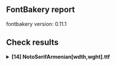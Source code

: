 ## FontBakery report

fontbakery version: 0.11.1

<h2>Check results</h2><details><summary><b>[14] NotoSerifArmenian[wdth,wght].ttf</b></summary><div><details><summary>💔 <b>ERROR:</b> Shapes languages in all GF glyphsets. (<a href="https://font-bakery.readthedocs.io/en/stable/fontbakery/profiles/googlefonts.html#com.google.fonts/check/glyphsets/shape_languages">com.google.fonts/check/glyphsets/shape_languages</a>)</summary><div>


* 💔 **ERROR** Failed with AttributeError: 'Vharfbuzz' object has no attribute 'ttfont'
```
  File "/home/runner/work/armenian/armenian/venv/lib/python3.11/site-packages/fontbakery/checkrunner.py", line 170, in _exec_check
    results.extend(list(result))
                   ^^^^^^^^^^^^
  File "/home/runner/work/armenian/armenian/venv/lib/python3.11/site-packages/fontbakery/profiles/googlefonts.py", line 3537, in com_google_fonts_check_glyphsets_shape_languages
    shaperglot_checker = Checker(ttFont.reader.file.name)
                         ^^^^^^^^^^^^^^^^^^^^^^^^^^^^^^^^
  File "/home/runner/work/armenian/armenian/venv/lib/python3.11/site-packages/shaperglot/checker.py", line 23, in __init__
    self.ttfont = self.vharfbuzz.ttfont
                  ^^^^^^^^^^^^^^^^^^^^^

``` [code: failed-check]
</div></details><details><summary>💔 <b>ERROR:</b> Ensure soft_dotted characters lose their dot when combined with marks that replace the dot. (<a href="https://font-bakery.readthedocs.io/en/stable/fontbakery/profiles/Shaping Checks.html#com.google.fonts/check/soft_dotted">com.google.fonts/check/soft_dotted</a>)</summary><div>


* 💔 **ERROR** Failed with AttributeError: 'Vharfbuzz' object has no attribute 'ttfont'
```
  File "/home/runner/work/armenian/armenian/venv/lib/python3.11/site-packages/fontbakery/checkrunner.py", line 170, in _exec_check
    results.extend(list(result))
                   ^^^^^^^^^^^^
  File "/home/runner/work/armenian/armenian/venv/lib/python3.11/site-packages/fontbakery/profiles/shaping.py", line 726, in com_google_fonts_check_soft_dotted
    checker = Checker(ttFont.reader.file.name)
              ^^^^^^^^^^^^^^^^^^^^^^^^^^^^^^^^
  File "/home/runner/work/armenian/armenian/venv/lib/python3.11/site-packages/shaperglot/checker.py", line 23, in __init__
    self.ttfont = self.vharfbuzz.ttfont
                  ^^^^^^^^^^^^^^^^^^^^^

``` [code: failed-check]
</div></details><details><summary>🔥 <b>FAIL:</b> Version number has increased since previous release on Google Fonts? (<a href="https://font-bakery.readthedocs.io/en/stable/fontbakery/profiles/googlefonts.html#com.google.fonts/check/version_bump">com.google.fonts/check/version_bump</a>)</summary><div>


* 🔥 **FAIL** Version number 2.008 is equal to version on **Google Fonts**.
* 🔥 **FAIL** Version number 2.008 is equal to version on google/fonts **GitHub repo**.
</div></details><details><summary>🔥 <b>FAIL:</b> Noto fonts must have an ARTICLE.en_us.html file (<a href="https://font-bakery.readthedocs.io/en/stable/fontbakery/profiles/googlefonts.html#com.google.fonts/check/description/noto_has_article">com.google.fonts/check/description/noto_has_article</a>)</summary><div>


* 🔥 **FAIL** This is a Noto font but it lacks an ARTICLE.en_us.html file [code: missing-article]
</div></details><details><summary>🔥 <b>FAIL:</b> Ensure dotted circle glyph is present and can attach marks. (<a href="https://font-bakery.readthedocs.io/en/stable/fontbakery/profiles/Shaping Checks.html#com.google.fonts/check/dotted_circle">com.google.fonts/check/dotted_circle</a>)</summary><div>


* 🔥 **FAIL** The following glyphs could not be attached to the dotted circle glyph:

	- uni0326

	- uni0327

	- uni0328 [code: unattached-dotted-circle-marks]
</div></details><details><summary>⚠ <b>WARN:</b> Check for codepoints not covered by METADATA subsets. (<a href="https://font-bakery.readthedocs.io/en/stable/fontbakery/profiles/googlefonts.html#com.google.fonts/check/metadata/unreachable_subsetting">com.google.fonts/check/metadata/unreachable_subsetting</a>)</summary><div>


* ⚠ **WARN** The following codepoints supported by the font are not covered by
    any subsets defined in the font's metadata file, and will never
    be served. You can solve this by either manually adding additional
    subset declarations to METADATA.pb, or by editing the glyphset
    definitions.

 * U+02C7 CARON: try adding one of: yi, tifinagh, canadian-aboriginal
 * U+02C9 MODIFIER LETTER MACRON: not included in any glyphset definition
 * U+02D8 BREVE: try adding one of: yi, canadian-aboriginal
 * U+02D9 DOT ABOVE: try adding one of: yi, canadian-aboriginal
 * U+02DB OGONEK: try adding one of: yi, canadian-aboriginal
 * U+02DD DOUBLE ACUTE ACCENT: not included in any glyphset definition
 * U+0302 COMBINING CIRCUMFLEX ACCENT: try adding one of: coptic, cherokee, tifinagh, math
 * U+0306 COMBINING BREVE: try adding one of: old-permic, tifinagh
 * U+0307 COMBINING DOT ABOVE: try adding one of: old-permic, canadian-aboriginal, syriac, tai-le, malayalam, coptic, math, tifinagh
 * U+030A COMBINING RING ABOVE: try adding syriac
 * U+030B COMBINING DOUBLE ACUTE ACCENT: try adding one of: cherokee, osage
 * U+030C COMBINING CARON: try adding one of: cherokee, tai-le
 * U+0312 COMBINING TURNED COMMA ABOVE: not included in any glyphset definition
 * U+0326 COMBINING COMMA BELOW: not included in any glyphset definition
 * U+0327 COMBINING CEDILLA: not included in any glyphset definition
 * U+0328 COMBINING OGONEK: not included in any glyphset definition

Or you can add the above codepoints to one of the subsets supported by the font: `armenian`, `cyrillic-ext`, `greek-ext`, `latin`, `latin-ext` [code: unreachable-subsetting]
</div></details><details><summary>⚠ <b>WARN:</b> Check copyright namerecords match license file. (<a href="https://font-bakery.readthedocs.io/en/stable/fontbakery/profiles/googlefonts.html#com.google.fonts/check/name/license">com.google.fonts/check/name/license</a>)</summary><div>


* ⚠ **WARN** Please consider updating the url from 'https://scripts.sil.org/OFL' to 'https://openfontlicense.org'. [code: old-url]
</div></details><details><summary>⚠ <b>WARN:</b> Glyphs are similiar to Google Fonts version? (<a href="https://font-bakery.readthedocs.io/en/stable/fontbakery/profiles/googlefonts.html#com.google.fonts/check/production_glyphs_similarity">com.google.fonts/check/production_glyphs_similarity</a>)</summary><div>


* ⚠ **WARN** Following glyphs differ greatly from Google Fonts version:
	* A
	* AE
	* Aacute
	* Abreve
	* Acircumflex
	* Adieresis
	* Agrave
	* Amacron
	* Aogonek
	* Aring
	* Atilde
	* B
	* C
	* Cacute
	* Ccaron
	* Ccedilla
	* Cdotaccent
	* D
	* Dcaron
	* Dcroat
	* E
	* Eacute
	* Ecaron
	* Ecircumflex
	* Edieresis
	* Edotaccent
	* Egrave
	* Emacron
	* Eng
	* Eogonek
	* Eth
	* Euro
	* F
	* G
	* Gbreve
	* Gdotaccent
	* H
	* Hbar
	* I
	* Iacute
	* Icircumflex
	* Idieresis
	* Idotaccent
	* Igrave
	* Imacron
	* Iogonek
	* J
	* K
	* L
	* Lacute
	* Lcaron
	* Lslash
	* M
	* N
	* Nacute
	* Ncaron
	* Ntilde
	* O
	* OE
	* Oacute
	* Ocircumflex
	* Odieresis
	* Ograve
	* Ohungarumlaut
	* Omacron
	* Oslash
	* Otilde
	* P
	* Q
	* R
	* Racute
	* Rcaron
	* S
	* Sacute
	* Scaron
	* Scedilla
	* T
	* Tcaron
	* Thorn
	* U
	* Uacute
	* Ubreve
	* Ucircumflex
	* Udieresis
	* Ugrave
	* Uhungarumlaut
	* Umacron
	* Uogonek
	* Uring
	* V
	* W
	* Wacute
	* Wcircumflex
	* Wdieresis
	* Wgrave
	* X
	* Y
	* Yacute
	* Ycircumflex
	* Ydieresis
	* Ygrave
	* Z
	* Zacute
	* Zcaron
	* Zdotaccent
	* a
	* aacute
	* abreve
	* acircumflex
	* adieresis
	* ae
	* agrave
	* amacron
	* ampersand
	* aogonek
	* aring
	* asciicircum
	* asciitilde
	* asterisk
	* at
	* atilde
	* b
	* backslash
	* bar
	* braceleft
	* braceright
	* bracketleft
	* bracketright
	* breve
	* bullet
	* c
	* cacute
	* caron
	* ccaron
	* ccedilla
	* cdotaccent
	* cent
	* circumflex
	* colon
	* comma
	* copyright
	* d
	* dcaron
	* dcroat
	* divide
	* dollar
	* dotaccent
	* dotlessi
	* e
	* eacute
	* ecaron
	* ecircumflex
	* edieresis
	* edotaccent
	* egrave
	* eight
	* ellipsis
	* emacron
	* emdash
	* eng
	* eogonek
	* equal
	* eth
	* exclam
	* exclamdown
	* f
	* five
	* four
	* g
	* gbreve
	* gdotaccent
	* germandbls
	* greater
	* guillemotleft
	* guillemotright
	* guilsinglleft
	* guilsinglright
	* h
	* hbar
	* i
	* iacute
	* icircumflex
	* idieresis
	* igrave
	* imacron
	* iogonek
	* j
	* k
	* l
	* lacute
	* lcaron
	* less
	* lslash
	* m
	* n
	* nacute
	* ncaron
	* nine
	* ntilde
	* numbersign
	* o
	* oacute
	* ocircumflex
	* odieresis
	* oe
	* ograve
	* ohungarumlaut
	* omacron
	* one
	* onedotenleader
	* ordfeminine
	* ordmasculine
	* oslash
	* otilde
	* p
	* paragraph
	* parenleft
	* parenright
	* percent
	* period
	* periodcentered
	* plus
	* q
	* question
	* questiondown
	* quotedbl
	* quotedblbase
	* quotedblleft
	* quotedblright
	* quoteleft
	* quotesinglbase
	* quotesingle
	* r
	* racute
	* rcaron
	* registered
	* s
	* sacute
	* scaron
	* scedilla
	* section
	* semicolon
	* seven
	* six
	* slash
	* sterling
	* t
	* tcaron
	* thorn
	* three
	* tilde
	* tildecomb
	* two
	* u
	* uacute
	* ubreve
	* ucircumflex
	* udieresis
	* ugrave
	* uhungarumlaut
	* umacron
	* uni0122
	* uni0123
	* uni0136
	* uni0137
	* uni013B
	* uni013C
	* uni0145
	* uni0146
	* uni0156
	* uni0157
	* uni0218
	* uni0219
	* uni021A
	* uni021B
	* uni0237
	* uni0302
	* uni0306
	* uni0307
	* uni030C
	* uni0312
	* uni1E9E
	* uogonek
	* uring
	* v
	* w
	* wacute
	* wcircumflex
	* wdieresis
	* wgrave
	* x
	* y
	* yacute
	* ycircumflex
	* ydieresis
	* yen
	* ygrave
	* z
	* zacute
	* zcaron
	* zdotaccent and zero
</div></details><details><summary>⚠ <b>WARN:</b> Are there caret positions declared for every ligature? (<a href="https://font-bakery.readthedocs.io/en/stable/fontbakery/profiles/googlefonts.html#com.google.fonts/check/ligature_carets">com.google.fonts/check/ligature_carets</a>)</summary><div>


* ⚠ **WARN** This font lacks caret position values for ligature glyphs on its GDEF table. [code: lacks-caret-pos]
</div></details><details><summary>⚠ <b>WARN:</b> Is there kerning info for non-ligated sequences? (<a href="https://font-bakery.readthedocs.io/en/stable/fontbakery/profiles/googlefonts.html#com.google.fonts/check/kerning_for_non_ligated_sequences">com.google.fonts/check/kerning_for_non_ligated_sequences</a>)</summary><div>


* ⚠ **WARN** GPOS table lacks kerning info for the following non-ligated sequences:

	- uni0548 + uni0552

	- uni0574 + uni0565

	- uni0565 + uni056B

	- uni056B + uni056D

	- uni056D + uni0576

	- uni0578 + uni0582

	- uni057E + uni0576 [code: lacks-kern-info]
</div></details><details><summary>⚠ <b>WARN:</b> Ensure fonts have ScriptLangTags declared on the 'meta' table. (<a href="https://font-bakery.readthedocs.io/en/stable/fontbakery/profiles/googlefonts.html#com.google.fonts/check/meta/script_lang_tags">com.google.fonts/check/meta/script_lang_tags</a>)</summary><div>


* ⚠ **WARN** This font file does not have a 'meta' table. [code: lacks-meta-table]
</div></details><details><summary>⚠ <b>WARN:</b> Check that legacy accents aren't used in composite glyphs. (<a href="https://font-bakery.readthedocs.io/en/stable/fontbakery/profiles/universal.html#com.google.fonts/check/legacy_accents">com.google.fonts/check/legacy_accents</a>)</summary><div>


* ⚠ **WARN** Glyph "Aacute" has a legacy accent component  (acute). It needs to be replaced by a combining mark. [code: legacy-accents-component]
* ⚠ **WARN** Glyph "Abreve" has a legacy accent component  (breve). It needs to be replaced by a combining mark. [code: legacy-accents-component]
* ⚠ **WARN** Glyph "Acircumflex" has a legacy accent component  (circumflex). It needs to be replaced by a combining mark. [code: legacy-accents-component]
* ⚠ **WARN** Glyph "Adieresis" has a legacy accent component  (dieresis). It needs to be replaced by a combining mark. [code: legacy-accents-component]
* ⚠ **WARN** Glyph "Agrave" has a legacy accent component  (grave). It needs to be replaced by a combining mark. [code: legacy-accents-component]
* ⚠ **WARN** Glyph "Aogonek" has a legacy accent component  (ogonek). It needs to be replaced by a combining mark. [code: legacy-accents-component]
* ⚠ **WARN** Glyph "Atilde" has a legacy accent component  (tilde). It needs to be replaced by a combining mark. [code: legacy-accents-component]
* ⚠ **WARN** Glyph "Cacute" has a legacy accent component  (acute). It needs to be replaced by a combining mark. [code: legacy-accents-component]
* ⚠ **WARN** Glyph "Ccaron" has a legacy accent component  (caron). It needs to be replaced by a combining mark. [code: legacy-accents-component]
* ⚠ **WARN** Glyph "Cdotaccent" has a legacy accent component  (dotaccent). It needs to be replaced by a combining mark. [code: legacy-accents-component]
* ⚠ **WARN** Glyph "Dcaron" has a legacy accent component  (caron). It needs to be replaced by a combining mark. [code: legacy-accents-component]
* ⚠ **WARN** Glyph "Eacute" has a legacy accent component  (acute). It needs to be replaced by a combining mark. [code: legacy-accents-component]
* ⚠ **WARN** Glyph "Ecaron" has a legacy accent component  (caron). It needs to be replaced by a combining mark. [code: legacy-accents-component]
* ⚠ **WARN** Glyph "Ecircumflex" has a legacy accent component  (circumflex). It needs to be replaced by a combining mark. [code: legacy-accents-component]
* ⚠ **WARN** Glyph "Edieresis" has a legacy accent component  (dieresis). It needs to be replaced by a combining mark. [code: legacy-accents-component]
* ⚠ **WARN** Glyph "Edotaccent" has a legacy accent component  (dotaccent). It needs to be replaced by a combining mark. [code: legacy-accents-component]
* ⚠ **WARN** Glyph "Egrave" has a legacy accent component  (grave). It needs to be replaced by a combining mark. [code: legacy-accents-component]
* ⚠ **WARN** Glyph "Gbreve" has a legacy accent component  (breve). It needs to be replaced by a combining mark. [code: legacy-accents-component]
* ⚠ **WARN** Glyph "Gdotaccent" has a legacy accent component  (dotaccent). It needs to be replaced by a combining mark. [code: legacy-accents-component]
* ⚠ **WARN** Glyph "Iacute" has a legacy accent component  (acute). It needs to be replaced by a combining mark. [code: legacy-accents-component]
* ⚠ **WARN** Glyph "Icircumflex" has a legacy accent component  (circumflex). It needs to be replaced by a combining mark. [code: legacy-accents-component]
* ⚠ **WARN** Glyph "Idieresis" has a legacy accent component  (dieresis). It needs to be replaced by a combining mark. [code: legacy-accents-component]
* ⚠ **WARN** Glyph "Idotaccent" has a legacy accent component  (dotaccent). It needs to be replaced by a combining mark. [code: legacy-accents-component]
* ⚠ **WARN** Glyph "Igrave" has a legacy accent component  (grave). It needs to be replaced by a combining mark. [code: legacy-accents-component]
* ⚠ **WARN** Glyph "Lacute" has a legacy accent component  (acute). It needs to be replaced by a combining mark. [code: legacy-accents-component]
* ⚠ **WARN** Glyph "Nacute" has a legacy accent component  (acute). It needs to be replaced by a combining mark. [code: legacy-accents-component]
* ⚠ **WARN** Glyph "Ncaron" has a legacy accent component  (caron). It needs to be replaced by a combining mark. [code: legacy-accents-component]
* ⚠ **WARN** Glyph "Ntilde" has a legacy accent component  (tilde). It needs to be replaced by a combining mark. [code: legacy-accents-component]
* ⚠ **WARN** Glyph "Oacute" has a legacy accent component  (acute). It needs to be replaced by a combining mark. [code: legacy-accents-component]
* ⚠ **WARN** Glyph "Ocircumflex" has a legacy accent component  (circumflex). It needs to be replaced by a combining mark. [code: legacy-accents-component]
* ⚠ **WARN** Glyph "Odieresis" has a legacy accent component  (dieresis). It needs to be replaced by a combining mark. [code: legacy-accents-component]
* ⚠ **WARN** Glyph "Ograve" has a legacy accent component  (grave). It needs to be replaced by a combining mark. [code: legacy-accents-component]
* ⚠ **WARN** Glyph "Ohungarumlaut" has a legacy accent component  (hungarumlaut). It needs to be replaced by a combining mark. [code: legacy-accents-component]
* ⚠ **WARN** Glyph "Otilde" has a legacy accent component  (tilde). It needs to be replaced by a combining mark. [code: legacy-accents-component]
* ⚠ **WARN** Glyph "Racute" has a legacy accent component  (acute). It needs to be replaced by a combining mark. [code: legacy-accents-component]
* ⚠ **WARN** Glyph "Rcaron" has a legacy accent component  (caron). It needs to be replaced by a combining mark. [code: legacy-accents-component]
* ⚠ **WARN** Glyph "Sacute" has a legacy accent component  (acute). It needs to be replaced by a combining mark. [code: legacy-accents-component]
* ⚠ **WARN** Glyph "Scaron" has a legacy accent component  (caron). It needs to be replaced by a combining mark. [code: legacy-accents-component]
* ⚠ **WARN** Glyph "Scedilla" has a legacy accent component  (cedilla). It needs to be replaced by a combining mark. [code: legacy-accents-component]
* ⚠ **WARN** Glyph "Tcaron" has a legacy accent component  (caron). It needs to be replaced by a combining mark. [code: legacy-accents-component]
* ⚠ **WARN** Glyph "Uacute" has a legacy accent component  (acute). It needs to be replaced by a combining mark. [code: legacy-accents-component]
* ⚠ **WARN** Glyph "Ubreve" has a legacy accent component  (breve). It needs to be replaced by a combining mark. [code: legacy-accents-component]
* ⚠ **WARN** Glyph "Ucircumflex" has a legacy accent component  (circumflex). It needs to be replaced by a combining mark. [code: legacy-accents-component]
* ⚠ **WARN** Glyph "Udieresis" has a legacy accent component  (dieresis). It needs to be replaced by a combining mark. [code: legacy-accents-component]
* ⚠ **WARN** Glyph "Ugrave" has a legacy accent component  (grave). It needs to be replaced by a combining mark. [code: legacy-accents-component]
* ⚠ **WARN** Glyph "Uhungarumlaut" has a legacy accent component  (hungarumlaut). It needs to be replaced by a combining mark. [code: legacy-accents-component]
* ⚠ **WARN** Glyph "Uring" has a legacy accent component  (ring). It needs to be replaced by a combining mark. [code: legacy-accents-component]
* ⚠ **WARN** Glyph "Wacute" has a legacy accent component  (acute). It needs to be replaced by a combining mark. [code: legacy-accents-component]
* ⚠ **WARN** Glyph "Wcircumflex" has a legacy accent component  (circumflex). It needs to be replaced by a combining mark. [code: legacy-accents-component]
* ⚠ **WARN** Glyph "Wdieresis" has a legacy accent component  (dieresis). It needs to be replaced by a combining mark. [code: legacy-accents-component]
* ⚠ **WARN** Glyph "Wgrave" has a legacy accent component  (grave). It needs to be replaced by a combining mark. [code: legacy-accents-component]
* ⚠ **WARN** Glyph "Yacute" has a legacy accent component  (acute). It needs to be replaced by a combining mark. [code: legacy-accents-component]
* ⚠ **WARN** Glyph "Ycircumflex" has a legacy accent component  (circumflex). It needs to be replaced by a combining mark. [code: legacy-accents-component]
* ⚠ **WARN** Glyph "Ydieresis" has a legacy accent component  (dieresis). It needs to be replaced by a combining mark. [code: legacy-accents-component]
* ⚠ **WARN** Glyph "Ygrave" has a legacy accent component  (grave). It needs to be replaced by a combining mark. [code: legacy-accents-component]
* ⚠ **WARN** Glyph "Zacute" has a legacy accent component  (acute). It needs to be replaced by a combining mark. [code: legacy-accents-component]
* ⚠ **WARN** Glyph "Zcaron" has a legacy accent component  (caron). It needs to be replaced by a combining mark. [code: legacy-accents-component]
* ⚠ **WARN** Glyph "Zdotaccent" has a legacy accent component  (dotaccent). It needs to be replaced by a combining mark. [code: legacy-accents-component]
* ⚠ **WARN** Glyph "aacute" has a legacy accent component  (acute). It needs to be replaced by a combining mark. [code: legacy-accents-component]
* ⚠ **WARN** Glyph "abreve" has a legacy accent component  (breve). It needs to be replaced by a combining mark. [code: legacy-accents-component]
* ⚠ **WARN** Glyph "acircumflex" has a legacy accent component  (circumflex). It needs to be replaced by a combining mark. [code: legacy-accents-component]
* ⚠ **WARN** Glyph "acutecomb" has a legacy accent component  (acute). It needs to be replaced by a combining mark. [code: legacy-accents-component]
* ⚠ **WARN** Glyph "adieresis" has a legacy accent component  (dieresis). It needs to be replaced by a combining mark. [code: legacy-accents-component]
* ⚠ **WARN** Glyph "agrave" has a legacy accent component  (grave). It needs to be replaced by a combining mark. [code: legacy-accents-component]
* ⚠ **WARN** Glyph "aogonek" has a legacy accent component  (ogonek). It needs to be replaced by a combining mark. [code: legacy-accents-component]
* ⚠ **WARN** Glyph "aring" has a legacy accent component  (ring). It needs to be replaced by a combining mark. [code: legacy-accents-component]
* ⚠ **WARN** Glyph "atilde" has a legacy accent component  (tilde). It needs to be replaced by a combining mark. [code: legacy-accents-component]
* ⚠ **WARN** Glyph "uni0306" has a legacy accent component  (breve). It needs to be replaced by a combining mark. [code: legacy-accents-component]
* ⚠ **WARN** Glyph "cacute" has a legacy accent component  (acute). It needs to be replaced by a combining mark. [code: legacy-accents-component]
* ⚠ **WARN** Glyph "uni030C" has a legacy accent component  (caron). It needs to be replaced by a combining mark. [code: legacy-accents-component]
* ⚠ **WARN** Glyph "ccaron" has a legacy accent component  (caron). It needs to be replaced by a combining mark. [code: legacy-accents-component]
* ⚠ **WARN** Glyph "ccedilla" has a legacy accent component  (cedilla). It needs to be replaced by a combining mark. [code: legacy-accents-component]
* ⚠ **WARN** Glyph "cdotaccent" has a legacy accent component  (dotaccent). It needs to be replaced by a combining mark. [code: legacy-accents-component]
* ⚠ **WARN** Glyph "uni0302" has a legacy accent component  (circumflex). It needs to be replaced by a combining mark. [code: legacy-accents-component]
* ⚠ **WARN** Glyph "uni0307" has a legacy accent component  (dotaccent). It needs to be replaced by a combining mark. [code: legacy-accents-component]
* ⚠ **WARN** Glyph "eacute" has a legacy accent component  (acute). It needs to be replaced by a combining mark. [code: legacy-accents-component]
* ⚠ **WARN** Glyph "ecaron" has a legacy accent component  (caron). It needs to be replaced by a combining mark. [code: legacy-accents-component]
* ⚠ **WARN** Glyph "ecircumflex" has a legacy accent component  (circumflex). It needs to be replaced by a combining mark. [code: legacy-accents-component]
* ⚠ **WARN** Glyph "edieresis" has a legacy accent component  (dieresis). It needs to be replaced by a combining mark. [code: legacy-accents-component]
* ⚠ **WARN** Glyph "edotaccent" has a legacy accent component  (dotaccent). It needs to be replaced by a combining mark. [code: legacy-accents-component]
* ⚠ **WARN** Glyph "egrave" has a legacy accent component  (grave). It needs to be replaced by a combining mark. [code: legacy-accents-component]
* ⚠ **WARN** Glyph "gbreve" has a legacy accent component  (breve). It needs to be replaced by a combining mark. [code: legacy-accents-component]
* ⚠ **WARN** Glyph "gdotaccent" has a legacy accent component  (dotaccent). It needs to be replaced by a combining mark. [code: legacy-accents-component]
* ⚠ **WARN** Glyph "gravecomb" has a legacy accent component  (grave). It needs to be replaced by a combining mark. [code: legacy-accents-component]
* ⚠ **WARN** Glyph "uni030B" has a legacy accent component  (hungarumlaut). It needs to be replaced by a combining mark. [code: legacy-accents-component]
* ⚠ **WARN** Glyph "iacute" has a legacy accent component  (acute). It needs to be replaced by a combining mark. [code: legacy-accents-component]
* ⚠ **WARN** Glyph "icircumflex" has a legacy accent component  (circumflex). It needs to be replaced by a combining mark. [code: legacy-accents-component]
* ⚠ **WARN** Glyph "idieresis" has a legacy accent component  (dieresis). It needs to be replaced by a combining mark. [code: legacy-accents-component]
* ⚠ **WARN** Glyph "igrave" has a legacy accent component  (grave). It needs to be replaced by a combining mark. [code: legacy-accents-component]
* ⚠ **WARN** Glyph "lacute" has a legacy accent component  (acute). It needs to be replaced by a combining mark. [code: legacy-accents-component]
* ⚠ **WARN** Glyph "nacute" has a legacy accent component  (acute). It needs to be replaced by a combining mark. [code: legacy-accents-component]
* ⚠ **WARN** Glyph "ncaron" has a legacy accent component  (caron). It needs to be replaced by a combining mark. [code: legacy-accents-component]
* ⚠ **WARN** Glyph "ntilde" has a legacy accent component  (tilde). It needs to be replaced by a combining mark. [code: legacy-accents-component]
* ⚠ **WARN** Glyph "oacute" has a legacy accent component  (acute). It needs to be replaced by a combining mark. [code: legacy-accents-component]
* ⚠ **WARN** Glyph "ocircumflex" has a legacy accent component  (circumflex). It needs to be replaced by a combining mark. [code: legacy-accents-component]
* ⚠ **WARN** Glyph "odieresis" has a legacy accent component  (dieresis). It needs to be replaced by a combining mark. [code: legacy-accents-component]
* ⚠ **WARN** Glyph "ograve" has a legacy accent component  (grave). It needs to be replaced by a combining mark. [code: legacy-accents-component]
* ⚠ **WARN** Glyph "ohungarumlaut" has a legacy accent component  (hungarumlaut). It needs to be replaced by a combining mark. [code: legacy-accents-component]
* ⚠ **WARN** Glyph "otilde" has a legacy accent component  (tilde). It needs to be replaced by a combining mark. [code: legacy-accents-component]
* ⚠ **WARN** Glyph "racute" has a legacy accent component  (acute). It needs to be replaced by a combining mark. [code: legacy-accents-component]
* ⚠ **WARN** Glyph "rcaron" has a legacy accent component  (caron). It needs to be replaced by a combining mark. [code: legacy-accents-component]
* ⚠ **WARN** Glyph "uni030A" has a legacy accent component  (ring). It needs to be replaced by a combining mark. [code: legacy-accents-component]
* ⚠ **WARN** Glyph "sacute" has a legacy accent component  (acute). It needs to be replaced by a combining mark. [code: legacy-accents-component]
* ⚠ **WARN** Glyph "scaron" has a legacy accent component  (caron). It needs to be replaced by a combining mark. [code: legacy-accents-component]
* ⚠ **WARN** Glyph "scedilla" has a legacy accent component  (cedilla). It needs to be replaced by a combining mark. [code: legacy-accents-component]
* ⚠ **WARN** Glyph "tildecomb" has a legacy accent component  (tilde). It needs to be replaced by a combining mark. [code: legacy-accents-component]
* ⚠ **WARN** Glyph "uacute" has a legacy accent component  (acute). It needs to be replaced by a combining mark. [code: legacy-accents-component]
* ⚠ **WARN** Glyph "ubreve" has a legacy accent component  (breve). It needs to be replaced by a combining mark. [code: legacy-accents-component]
* ⚠ **WARN** Glyph "ucircumflex" has a legacy accent component  (circumflex). It needs to be replaced by a combining mark. [code: legacy-accents-component]
* ⚠ **WARN** Glyph "udieresis" has a legacy accent component  (dieresis). It needs to be replaced by a combining mark. [code: legacy-accents-component]
* ⚠ **WARN** Glyph "ugrave" has a legacy accent component  (grave). It needs to be replaced by a combining mark. [code: legacy-accents-component]
* ⚠ **WARN** Glyph "uhungarumlaut" has a legacy accent component  (hungarumlaut). It needs to be replaced by a combining mark. [code: legacy-accents-component]
* ⚠ **WARN** Glyph "uogonek" has a legacy accent component  (ogonek). It needs to be replaced by a combining mark. [code: legacy-accents-component]
* ⚠ **WARN** Glyph "uring" has a legacy accent component  (ring). It needs to be replaced by a combining mark. [code: legacy-accents-component]
* ⚠ **WARN** Glyph "wacute" has a legacy accent component  (acute). It needs to be replaced by a combining mark. [code: legacy-accents-component]
* ⚠ **WARN** Glyph "wcircumflex" has a legacy accent component  (circumflex). It needs to be replaced by a combining mark. [code: legacy-accents-component]
* ⚠ **WARN** Glyph "wdieresis" has a legacy accent component  (dieresis). It needs to be replaced by a combining mark. [code: legacy-accents-component]
* ⚠ **WARN** Glyph "wgrave" has a legacy accent component  (grave). It needs to be replaced by a combining mark. [code: legacy-accents-component]
* ⚠ **WARN** Glyph "yacute" has a legacy accent component  (acute). It needs to be replaced by a combining mark. [code: legacy-accents-component]
* ⚠ **WARN** Glyph "ycircumflex" has a legacy accent component  (circumflex). It needs to be replaced by a combining mark. [code: legacy-accents-component]
* ⚠ **WARN** Glyph "ydieresis" has a legacy accent component  (dieresis). It needs to be replaced by a combining mark. [code: legacy-accents-component]
* ⚠ **WARN** Glyph "ygrave" has a legacy accent component  (grave). It needs to be replaced by a combining mark. [code: legacy-accents-component]
* ⚠ **WARN** Glyph "zacute" has a legacy accent component  (acute). It needs to be replaced by a combining mark. [code: legacy-accents-component]
* ⚠ **WARN** Glyph "zcaron" has a legacy accent component  (caron). It needs to be replaced by a combining mark. [code: legacy-accents-component]
* ⚠ **WARN** Glyph "zdotaccent" has a legacy accent component  (dotaccent). It needs to be replaced by a combining mark. [code: legacy-accents-component]
</div></details><details><summary>⚠ <b>WARN:</b> Check math signs have the same width. (<a href="https://font-bakery.readthedocs.io/en/stable/fontbakery/profiles/universal.html#com.google.fonts/check/math_signs_width">com.google.fonts/check/math_signs_width</a>)</summary><div>


* ⚠ **WARN** The most common width is 559 among a set of 6 math glyphs.
The following math glyphs have a different width, though:

Width = 310:
minus
 [code: width-outliers]
</div></details><details><summary>⚠ <b>WARN:</b> Are there any misaligned on-curve points? (<a href="https://font-bakery.readthedocs.io/en/stable/fontbakery/profiles/Outline Correctness Checks.html#com.google.fonts/check/outline_alignment_miss">com.google.fonts/check/outline_alignment_miss</a>)</summary><div>


* ⚠ **WARN** The following glyphs have on-curve points which have potentially incorrect y coordinates:

	* ampersand (U+0026): X=391.5,Y=0.5 (should be at baseline 0?)

	* parenleft (U+0028): X=292.5,Y=-1.5 (should be at baseline 0?)

	* parenright (U+0029): X=108.0,Y=-1.5 (should be at baseline 0?)

	* three (U+0033): X=343.0,Y=1.0 (should be at baseline 0?)

	* question (U+003F): X=154.5,Y=715.0 (should be at cap-height 714?)

	* J (U+004A): X=281.0,Y=-2.0 (should be at baseline 0?)

	* a (U+0061): X=265.0,Y=-1.5 (should be at baseline 0?)

	* c (U+0063): X=401.0,Y=535.0 (should be at x-height 536?)

	* f (U+0066): X=310.0,Y=712.0 (should be at cap-height 714?)

	* g (U+0067): X=63.5,Y=-2.0 (should be at baseline 0?)

	* r (U+0072): X=325.5,Y=538.0 (should be at x-height 536?)

	* s (U+0073): X=356.5,Y=534.5 (should be at x-height 536?)

	* t (U+0074): X=332.5,Y=-1.0 (should be at baseline 0?)

	* ordfeminine (U+00AA): X=130.0,Y=713.0 (should be at cap-height 714?)

	* agrave (U+00E0): X=265.0,Y=-1.5 (should be at baseline 0?)

	* aacute (U+00E1): X=265.0,Y=-1.5 (should be at baseline 0?)

	* acircumflex (U+00E2): X=265.0,Y=-1.5 (should be at baseline 0?)

	* atilde (U+00E3): X=265.0,Y=-1.5 (should be at baseline 0?)

	* adieresis (U+00E4): X=265.0,Y=-1.5 (should be at baseline 0?)

	* aring (U+00E5): X=265.0,Y=-1.5 (should be at baseline 0?)

	* amacron (U+0101): X=265.0,Y=-1.5 (should be at baseline 0?)

	* abreve (U+0103): X=265.0,Y=-1.5 (should be at baseline 0?)

	* aogonek (U+0105): X=265.0,Y=-1.5 (should be at baseline 0?)

	* gbreve (U+011F): X=63.5,Y=-2.0 (should be at baseline 0?)

	* gdotaccent (U+0121): X=63.5,Y=-2.0 (should be at baseline 0?)

	* uni0123 (U+0123): X=63.5,Y=-2.0 (should be at baseline 0?)

	* tcaron (U+0165): X=332.5,Y=-1.0 (should be at baseline 0?)

	* uni021B (U+021B): X=332.5,Y=-1.0 (should be at baseline 0?)

	* uni0545 (U+0545): X=205.0,Y=1.5 (should be at baseline 0?)

	* uni0545 (U+0545): X=231.0,Y=712.5 (should be at cap-height 714?)

	* uni0547 (U+0547): X=239.0,Y=713.0 (should be at cap-height 714?)

	* uni054F (U+054F): X=172.0,Y=2.0 (should be at baseline 0?)

	* uni0556 (U+0556): X=193.5,Y=2.0 (should be at baseline 0?)

	* uni0561 (U+0561): X=470.5,Y=1.0 (should be at baseline 0?)

	* uni0561 (U+0561): X=296.5,Y=-0.5 (should be at baseline 0?)

	* uni057A (U+057A): X=455.0,Y=1.0 (should be at baseline 0?)

	* uni057A (U+057A): X=287.5,Y=-0.5 (should be at baseline 0?)

	* uni057B (U+057B): X=261.0,Y=0.5 (should be at baseline 0?)

	* uni057B (U+057B): X=207.5,Y=1.5 (should be at baseline 0?)

	* uniFB14 (U+FB14): X=536.5,Y=715.5 (should be at cap-height 714?)

	* uniFB15 (U+FB15): X=537.0,Y=715.5 (should be at cap-height 714?)

	* uniFB17 (U+FB17): X=540.5,Y=715.0 (should be at cap-height 714?) [code: found-misalignments]
</div></details><br></div></details>

### Summary

| 💔 ERROR | ☠ FATAL | 🔥 FAIL | ⚠ WARN | 💤 SKIP | ℹ INFO | 🍞 PASS | 🔎 DEBUG |
|:-----:|:-----:|:-----:|:-----:|:-----:|:-----:|:-----:|:-----:|
| 2 | 0 | 3 | 9 | 101 | 8 | 137 | 0 |
| 1% | 0% | 1% | 3% | 39% | 3% | 53% | 0% |

**Note:** The following loglevels were omitted in this report:
* **SKIP**
* **INFO**
* **PASS**
* **DEBUG**
